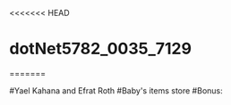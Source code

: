 <<<<<<< HEAD
# dotNet5782_0035_7129
=======

#Yael Kahana and Efrat Roth
#Baby's items store
#Bonus:

